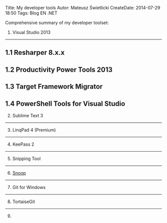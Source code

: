 Title: My developer tools
Autor: Mateusz Świetlicki
CreateDate: 2014-07-29 18:50
Tags:	Blog
		EN
		.NET

Comprehensive summary of my developer toolset:

1. Visual Studio 2013
---------------------

1.1 Resharper 8.x.x
------------------

1.2 Productivity Power Tools 2013
---------------------------------

1.3 Target Framework Migrator
-----------------------------

1.4 PowerShell Tools for Visual Studio
--------------------------------------

2. Sublime Text 3
-----------------


3. LinqPad 4 (Premium)
------------


4. KeePass 2
------------

5. Snipping Tool
----------------

6. [Snoop](http://snoopwpf.codeplex.com)
--------

7. Git for Windows
------------------

8. TortaiseGit
--------------

9.
